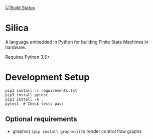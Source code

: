 [![Build Status](https://travis-ci.com/leonardt/silica.svg?token=BftLM4kSr1QfgPspi6aF&branch=master)](https://travis-ci.com/leonardt/silica)
# Silica
A language embedded in Python for building Finite State Machines in hardware.

Requires Python 3.5+

# Development Setup
```
pip3 install -r requirements.txt
pip3 install pytest
pip3 install -e .
pytest  # Check tests pass
```
## Optional requirements
* graphviz (`pip install graphviz`) to render control flow graphs
